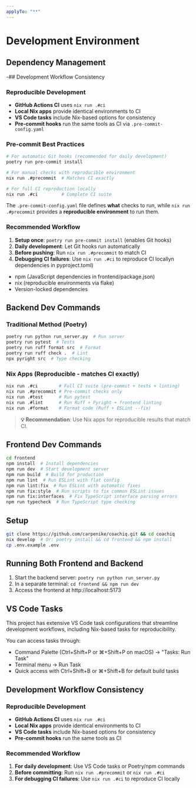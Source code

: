 ```yaml
---
applyTo: "**"
---
```


# Development Environment

## Dependency Management

-## Development Workflow Consistency

### Reproducible Development

- **GitHub Actions CI** uses `nix run .#ci`
- **Local Nix apps** provide identical environments to CI
- **VS Code tasks** include Nix-based options for consistency
- **Pre-commit hooks** run the same tools as CI via `.pre-commit-config.yaml`

### Pre-commit Best Practices

```bash
# For automatic Git hooks (recommended for daily development)
poetry run pre-commit install

# For manual checks with reproducible environment
nix run .#precommit  # Matches CI exactly

# For full CI reproduction locally
nix run .#ci         # Complete CI suite
```

The `.pre-commit-config.yaml` file defines **what** checks to run, while `nix run .#precommit` provides a **reproducible environment** to run them.

### Recommended Workflow

1. **Setup once**: `poetry run pre-commit install` (enables Git hooks)
2. **Daily development**: Let Git hooks run automatically
3. **Before pushing**: Run `nix run .#precommit` to match CI
4. **Debugging CI failures**: Use `nix run .#ci` to reproduce CI locallyn dependencies in pyproject.toml)

- npm (JavaScript dependencies in frontend/package.json)
- nix (reproducible environments via flake)
- Version-locked dependencies

## Backend Dev Commands

### Traditional Method (Poetry)

```bash
poetry run python run_server.py  # Run server
poetry run pytest  # Tests
poetry run ruff format src  # Format
poetry run ruff check .  # Lint
npx pyright src  # Type checking
```

### Nix Apps (Reproducible - matches CI exactly)

```bash
nix run .#ci        # Full CI suite (pre-commit + tests + linting)
nix run .#precommit # Pre-commit checks only
nix run .#test      # Run pytest
nix run .#lint      # Run Ruff + Pyright + frontend linting
nix run .#format    # Format code (Ruff + ESLint --fix)
```

> **💡 Recommendation**: Use Nix apps for reproducible results that match CI.

## Frontend Dev Commands

```bash
cd frontend
npm install  # Install dependencies
npm run dev  # Start development server
npm run build  # Build for production
npm run lint  # Run ESLint with flat config
npm run lint:fix  # Run ESLint with automatic fixes
npm run fix:style  # Run scripts to fix common ESLint issues
npm run fix:interfaces  # Fix TypeScript interface parsing errors
npm run typecheck  # Run TypeScript type checking
```

## Setup

```bash
git clone https://github.com/carpenike/coachiq.git && cd coachiq
nix develop  # Or: poetry install && cd frontend && npm install
cp .env.example .env
```

## Running Both Frontend and Backend

1. Start the backend server: `poetry run python run_server.py`
2. In a separate terminal: `cd frontend && npm run dev`
3. Access the frontend at http://localhost:5173

## VS Code Tasks

This project has extensive VS Code task configurations that streamline development workflows, including Nix-based tasks for reproducibility.

You can access tasks through:

- Command Palette (Ctrl+Shift+P or ⌘+Shift+P on macOS) → "Tasks: Run Task"
- Terminal menu → Run Task
- Quick access with Ctrl+Shift+B or ⌘+Shift+B for default build tasks

## Development Workflow Consistency

### Reproducible Development

- **GitHub Actions CI** uses `nix run .#ci`
- **Local Nix apps** provide identical environments to CI
- **VS Code tasks** include Nix-based options for consistency
- **Pre-commit hooks** run the same tools as CI

### Recommended Workflow

1. **For daily development**: Use VS Code tasks or Poetry/npm commands
2. **Before committing**: Run `nix run .#precommit` or `nix run .#ci`
3. **For debugging CI failures**: Use `nix run .#ci` to reproduce CI locally
